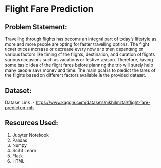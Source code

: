 # Flight Fare Prediction

## Problem Statement:
Travelling through flights has become an integral part of today’s lifestyle as more and more people are opting for faster travelling options. The flight ticket prices increase or decrease every now and then depending on various factors like timing of the flights, destination, and duration of flights various occasions such as vacations or festive season. Therefore, having some basic idea of the flight fares before planning the trip will surely help many people save money and time.
The main goal is to predict the fares of the flights based on different factors available in the provided dataset.

## Dataset:
Dataset Link :- https://www.kaggle.com/datasets/nikhilmittal/flight-fare-prediction-mh

## Resources Used:
1. Jupyter Notebook
2. Pandas
3. Numpy
4. Scikit Learn
5. Flask
6. HTML
